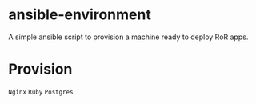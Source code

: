 # ansible-environment
A simple ansible script to provision a machine ready to deploy RoR apps.

# Provision

``Nginx``
``Ruby``
``Postgres``
